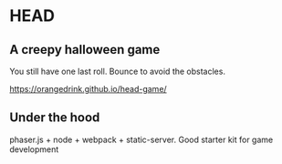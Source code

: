 # HEAD
## A creepy halloween game
You still have one last roll. Bounce to avoid the obstacles.

https://orangedrink.github.io/head-game/ 

## Under the hood
phaser.js + node + webpack + static-server. Good starter kit for game development